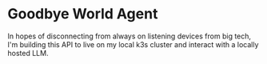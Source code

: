 # Goodbye World Agent

In hopes of disconnecting from always on listening devices from big tech, I'm building this API to live on my local k3s
cluster and interact with a locally hosted LLM.